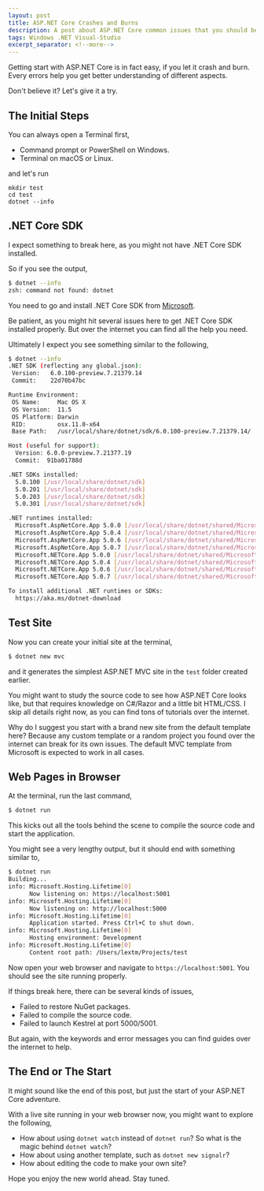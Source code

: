 ```yaml
---
layout: post
title: ASP.NET Core Crashes and Burns
description: A post about ASP.NET Core common issues that you should be aware of
tags: Windows .NET Visual-Studio
excerpt_separator: <!--more-->
---
```


Getting start with ASP.NET Core is in fact easy, if you let it crash and burn. Every errors help you get better understanding of different aspects.

Don't believe it? Let's give it a try.
<!--more-->

## The Initial Steps

You can always open a Terminal first,

* Command prompt or PowerShell on Windows.
* Terminal on macOS or Linux.

and let's run

``` batch
mkdir test
cd test
dotnet --info
```

## .NET Core SDK
I expect something to break here, as you might not have .NET Core SDK installed.

So if you see the output,

``` bash
$ dotnet --info
zsh: command not found: dotnet
```

You need to go and install .NET Core SDK from [Microsoft](https://dot.net).

Be patient, as you might hit several issues here to get .NET Core SDK installed properly. But over the internet you can find all the help you need.

Ultimately I expect you see something similar to the following,

``` bash
$ dotnet --info
.NET SDK (reflecting any global.json):
 Version:   6.0.100-preview.7.21379.14
 Commit:    22d70b47bc

Runtime Environment:
 OS Name:     Mac OS X
 OS Version:  11.5
 OS Platform: Darwin
 RID:         osx.11.0-x64
 Base Path:   /usr/local/share/dotnet/sdk/6.0.100-preview.7.21379.14/

Host (useful for support):
  Version: 6.0.0-preview.7.21377.19
  Commit:  91ba01788d

.NET SDKs installed:
  5.0.100 [/usr/local/share/dotnet/sdk]
  5.0.201 [/usr/local/share/dotnet/sdk]
  5.0.203 [/usr/local/share/dotnet/sdk]
  5.0.301 [/usr/local/share/dotnet/sdk]

.NET runtimes installed:
  Microsoft.AspNetCore.App 5.0.0 [/usr/local/share/dotnet/shared/Microsoft.AspNetCore.App]
  Microsoft.AspNetCore.App 5.0.4 [/usr/local/share/dotnet/shared/Microsoft.AspNetCore.App]
  Microsoft.AspNetCore.App 5.0.6 [/usr/local/share/dotnet/shared/Microsoft.AspNetCore.App]
  Microsoft.AspNetCore.App 5.0.7 [/usr/local/share/dotnet/shared/Microsoft.AspNetCore.App]  
  Microsoft.NETCore.App 5.0.0 [/usr/local/share/dotnet/shared/Microsoft.NETCore.App]
  Microsoft.NETCore.App 5.0.4 [/usr/local/share/dotnet/shared/Microsoft.NETCore.App]
  Microsoft.NETCore.App 5.0.6 [/usr/local/share/dotnet/shared/Microsoft.NETCore.App]
  Microsoft.NETCore.App 5.0.7 [/usr/local/share/dotnet/shared/Microsoft.NETCore.App]

To install additional .NET runtimes or SDKs:
  https://aka.ms/dotnet-download
```

## Test Site

Now you can create your initial site at the terminal,

``` bash
$ dotnet new mvc
```

and it generates the simplest ASP.NET MVC site in the `test` folder created earlier.

You might want to study the source code to see how ASP.NET Core looks like, but that requires knowledge on C#/Razor and a little bit HTML/CSS. I skip all details right now, as you can find tons of tutorials over the internet.

Why do I suggest you start with a brand new site from the default template here? Because any custom template or a random project you found over the internet can break for its own issues. The default MVC template from Microsoft is expected to work in all cases.

## Web Pages in Browser

At the terminal, run the last command,

``` bash
$ dotnet run
```

This kicks out all the tools behind the scene to compile the source code and start the application.

You might see a very lengthy output, but it should end with something similar to,

``` bash
$ dotnet run
Building...
info: Microsoft.Hosting.Lifetime[0]
      Now listening on: https://localhost:5001
info: Microsoft.Hosting.Lifetime[0]
      Now listening on: http://localhost:5000
info: Microsoft.Hosting.Lifetime[0]
      Application started. Press Ctrl+C to shut down.
info: Microsoft.Hosting.Lifetime[0]
      Hosting environment: Development
info: Microsoft.Hosting.Lifetime[0]
      Content root path: /Users/lextm/Projects/test
```

Now open your web browser and navigate to `https://localhost:5001`. You should see the site running properly.

If things break here, there can be several kinds of issues,

* Failed to restore NuGet packages.
* Failed to compile the source code.
* Failed to launch Kestrel at port 5000/5001.

But again, with the keywords and error messages you can find guides over the internet to help.

## The End or The Start

It might sound like the end of this post, but just the start of your ASP.NET Core adventure.

With a live site running in your web browser now, you might want to explore the following,

* How about using `dotnet watch` instead of `dotnet run`? So what is the magic behind `dotnet watch`?
* How about using another template, such as `dotnet new signalr`?
* How about editing the code to make your own site?

Hope you enjoy the new world ahead. Stay tuned.
